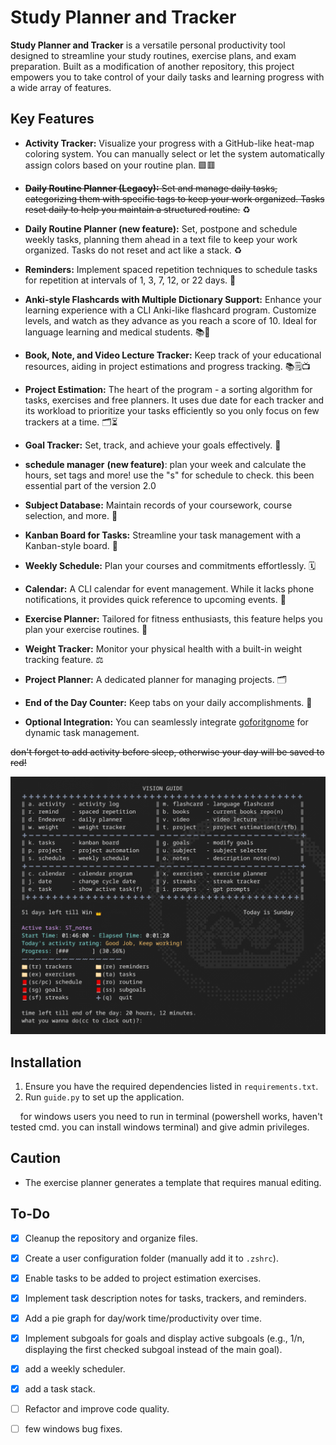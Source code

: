 # Study Planner and Tracker

**Study Planner and Tracker** is a versatile personal productivity tool designed to streamline your study routines, exercise plans, and exam preparation. Built as a modification of another repository, this project empowers you to take control of your daily tasks and learning progress with a wide array of features.

## Key Features

- **Activity Tracker:** Visualize your progress with a GitHub-like heat-map coloring system. You can manually select or let the system automatically assign colors based on your routine plan. 🟩🟥

- ~~**Daily Routine Planner (Legacy):** Set and manage daily tasks, categorizing them with specific tags to keep your work organized. Tasks reset daily to help you maintain a structured routine.~~ ♻️
- **Daily Routine Planner __(new feature)__:** Set, postpone and schedule weekly tasks, planning them ahead in a text file to keep your work organized. Tasks do not reset and act like a stack. ♻️

- **Reminders:** Implement spaced repetition techniques to schedule tasks for repetition at intervals of 1, 3, 7, 12, or 22 days. 🔄

- **Anki-style Flashcards with Multiple Dictionary Support:** Enhance your learning experience with a CLI Anki-like flashcard program. Customize levels, and watch as they advance as you reach a score of 10. Ideal for language learning and medical students. 📚💼

- **Book, Note, and Video Lecture Tracker:** Keep track of your educational resources, aiding in project estimations and progress tracking. 📚🗒️📺

- **Project Estimation:** The heart of the program - a sorting algorithm for tasks, exercises and free planners. It uses due date for each tracker and its workload to prioritize your tasks efficiently so you only focus on few trackers at a time. 🗂️⏳

- **Goal Tracker:** Set, track, and achieve your goals effectively. 🎯

- **schedule manager** __(new feature)__: plan your week and calculate the hours, set tags and more! use the "s" for schedule to check. this been essential part of the version 2.0

- **Subject Database:** Maintain records of your coursework, course selection, and more. 📖

- **Kanban Board for Tasks:** Streamline your task management with a Kanban-style board. 📌

- **Weekly Schedule:** Plan your courses and commitments effortlessly. 🗓️

- **Calendar:** A CLI calendar for event management. While it lacks phone notifications, it provides quick reference to upcoming events. 📆

- **Exercise Planner:** Tailored for fitness enthusiasts, this feature helps you plan your exercise routines. 💪

- **Weight Tracker:** Monitor your physical health with a built-in weight tracking feature. ⚖️

- **Project Planner:** A dedicated planner for managing projects. 🗂️

- **End of the Day Counter:** Keep tabs on your daily accomplishments. 🌆

- **Optional Integration:** You can seamlessly integrate [goforitgnome](https://github.com/Manuel-Kehl/Go-For-It) for dynamic task management.

~~don't forget to add activity before sleep, otherwise your day will be saved to red!~~

![Screenshot](screenshot.png)

## Installation

1. Ensure you have the required dependencies listed in `requirements.txt`.
2. Run `guide.py` to set up the application.

    for windows users you need to run in terminal (powershell works, haven't tested cmd. you can install windows terminal) and give admin privileges.

## Caution

- The exercise planner generates a template that requires manual editing.

## To-Do

- [x] Cleanup the repository and organize files.

- [x] Create a user configuration folder (manually add it to `.zshrc`).

- [x] Enable tasks to be added to project estimation exercises.

- [x] Implement task description notes for tasks, trackers, and reminders.

- [X] Add a pie graph for day/work time/productivity over time.

- [x] Implement subgoals for goals and display active subgoals (e.g., 1/n, displaying the first checked subgoal instead of the main goal).

- [x] add a weekly scheduler.

- [x] add a task stack.

- [ ] Refactor and improve code quality.

- [ ] few windows bug fixes.
